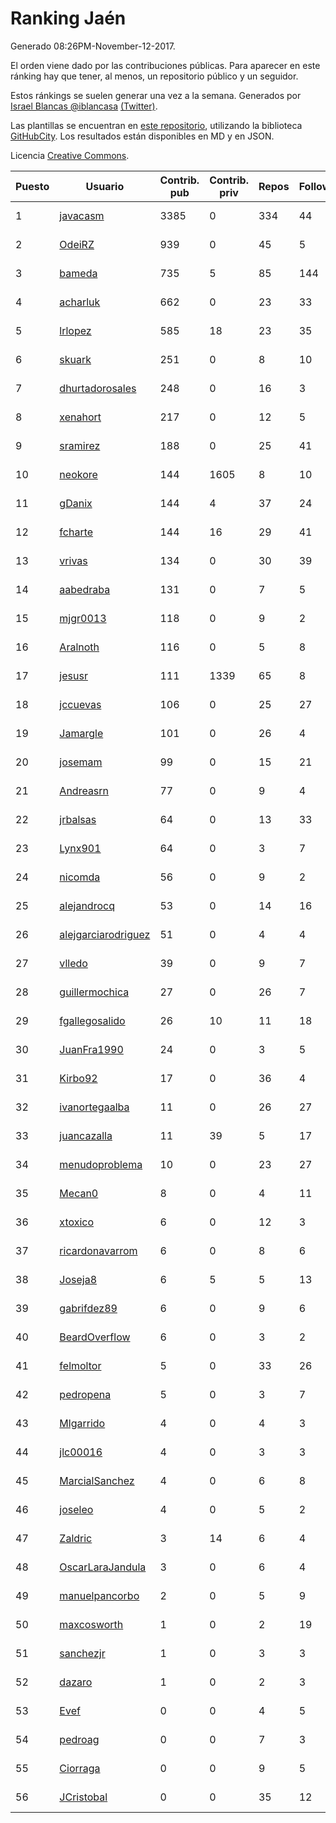 # Ranking Jaén

Generado 08:26PM-November-12-2017.

El orden viene dado por las contribuciones públicas. Para aparecer en este ránking hay que tener, al menos, un repositorio público y un seguidor.

Estos ránkings se suelen generar una vez a la semana. Generados por [Israel Blancas @iblancasa](https://github.com/iblancasa/) [(Twitter)](https://twitter.com/iblancasa).

Las plantillas se encuentran en [este repositorio](https://github.com/iblancasa/GH-Spanish-Ranking), utilizando la biblioteca [GitHubCity](https://github.com/iblancasa/GitHubCity). Los resultados están disponibles en MD y en JSON.

Licencia [Creative Commons](https://creativecommons.org/licenses/by/4.0/).

| Puesto   |  Usuario  | Contrib. pub | Contrib. priv |Repos| Followers | Desde |  Avatar  |
|----------|-----------|--------------|---------------|-----|-----------|-------|----------|
|1|[javacasm](https://github.com/javacasm)|3385|0|334|44|2013-03-12|![javacasm](https://avatars0.githubusercontent.com/u/3841695)|
|2|[OdeiRZ](https://github.com/OdeiRZ)|939|0|45|5|2014-10-01|![OdeiRZ](https://avatars3.githubusercontent.com/u/8981290)|
|3|[bameda](https://github.com/bameda)|735|5|85|144|2011-06-26|![bameda](https://avatars1.githubusercontent.com/u/877218)|
|4|[acharluk](https://github.com/acharluk)|662|0|23|33|2013-08-03|![acharluk](https://avatars0.githubusercontent.com/u/5154281)|
|5|[lrlopez](https://github.com/lrlopez)|585|18|23|35|2011-01-04|![lrlopez](https://avatars3.githubusercontent.com/u/547387)|
|6|[skuark](https://github.com/skuark)|251|0|8|10|2010-10-26|![skuark](https://avatars3.githubusercontent.com/u/454382)|
|7|[dhurtadorosales](https://github.com/dhurtadorosales)|248|0|16|3|2016-09-19|![dhurtadorosales](https://avatars3.githubusercontent.com/u/22294592)|
|8|[xenahort](https://github.com/xenahort)|217|0|12|5|2016-03-30|![xenahort](https://avatars3.githubusercontent.com/u/18160833)|
|9|[sramirez](https://github.com/sramirez)|188|0|25|41|2010-12-02|![sramirez](https://avatars0.githubusercontent.com/u/506548)|
|10|[neokore](https://github.com/neokore)|144|1605|8|10|2011-07-25|![neokore](https://avatars3.githubusercontent.com/u/938057)|
|11|[gDanix](https://github.com/gDanix)|144|4|37|24|2011-10-10|![gDanix](https://avatars0.githubusercontent.com/u/1117657)|
|12|[fcharte](https://github.com/fcharte)|144|16|29|41|2014-08-05|![fcharte](https://avatars0.githubusercontent.com/u/8365501)|
|13|[vrivas](https://github.com/vrivas)|134|0|30|39|2012-12-14|![vrivas](https://avatars3.githubusercontent.com/u/3046042)|
|14|[aabedraba](https://github.com/aabedraba)|131|0|7|5|2017-04-19|![aabedraba](https://avatars2.githubusercontent.com/u/27779735)|
|15|[mjgr0013](https://github.com/mjgr0013)|118|0|9|2|2014-10-01|![mjgr0013](https://avatars2.githubusercontent.com/u/8981247)|
|16|[Aralnoth](https://github.com/Aralnoth)|116|0|5|8|2011-04-06|![Aralnoth](https://avatars2.githubusercontent.com/u/712551)|
|17|[jesusr](https://github.com/jesusr)|111|1339|65|8|2011-12-11|![jesusr](https://avatars1.githubusercontent.com/u/1256168)|
|18|[jccuevas](https://github.com/jccuevas)|106|0|25|27|2013-04-10|![jccuevas](https://avatars3.githubusercontent.com/u/4116619)|
|19|[Jamargle](https://github.com/Jamargle)|101|0|26|4|2015-03-24|![Jamargle](https://avatars3.githubusercontent.com/u/11638357)|
|20|[josemam](https://github.com/josemam)|99|0|15|21|2015-03-14|![josemam](https://avatars1.githubusercontent.com/u/11481209)|
|21|[Andreasrn](https://github.com/Andreasrn)|77|0|9|4|2016-03-31|![Andreasrn](https://avatars1.githubusercontent.com/u/18190696)|
|22|[jrbalsas](https://github.com/jrbalsas)|64|0|13|33|2010-08-07|![jrbalsas](https://avatars1.githubusercontent.com/u/356995)|
|23|[Lynx901](https://github.com/Lynx901)|64|0|3|7|2014-11-11|![Lynx901](https://avatars0.githubusercontent.com/u/9676003)|
|24|[nicomda](https://github.com/nicomda)|56|0|9|2|2013-06-13|![nicomda](https://avatars1.githubusercontent.com/u/4690565)|
|25|[alejandrocq](https://github.com/alejandrocq)|53|0|14|16|2010-05-20|![alejandrocq](https://avatars2.githubusercontent.com/u/282431)|
|26|[alejgarciarodriguez](https://github.com/alejgarciarodriguez)|51|0|4|4|2015-12-19|![alejgarciarodriguez](https://avatars0.githubusercontent.com/u/16359911)|
|27|[vlledo](https://github.com/vlledo)|39|0|9|7|2011-03-28|![vlledo](https://avatars3.githubusercontent.com/u/695429)|
|28|[guillermochica](https://github.com/guillermochica)|27|0|26|7|2014-10-20|![guillermochica](https://avatars3.githubusercontent.com/u/9317092)|
|29|[fgallegosalido](https://github.com/fgallegosalido)|26|10|11|18|2015-03-24|![fgallegosalido](https://avatars1.githubusercontent.com/u/11628855)|
|30|[JuanFra1990](https://github.com/JuanFra1990)|24|0|3|5|2015-10-22|![JuanFra1990](https://avatars2.githubusercontent.com/u/15248743)|
|31|[Kirbo92](https://github.com/Kirbo92)|17|0|36|4|2011-01-12|![Kirbo92](https://avatars2.githubusercontent.com/u/559575)|
|32|[ivanortegaalba](https://github.com/ivanortegaalba)|11|0|26|27|2013-10-16|![ivanortegaalba](https://avatars3.githubusercontent.com/u/5699976)|
|33|[juancazalla](https://github.com/juancazalla)|11|39|5|17|2015-03-24|![juancazalla](https://avatars3.githubusercontent.com/u/11631002)|
|34|[menudoproblema](https://github.com/menudoproblema)|10|0|23|27|2011-08-12|![menudoproblema](https://avatars3.githubusercontent.com/u/976187)|
|35|[Mecan0](https://github.com/Mecan0)|8|0|4|11|2013-06-11|![Mecan0](https://avatars1.githubusercontent.com/u/4668637)|
|36|[xtoxico](https://github.com/xtoxico)|6|0|12|3|2012-08-07|![xtoxico](https://avatars0.githubusercontent.com/u/2110997)|
|37|[ricardonavarrom](https://github.com/ricardonavarrom)|6|0|8|6|2012-11-20|![ricardonavarrom](https://avatars2.githubusercontent.com/u/2845589)|
|38|[Joseja8](https://github.com/Joseja8)|6|5|5|13|2014-07-12|![Joseja8](https://avatars0.githubusercontent.com/u/8145991)|
|39|[gabrifdez89](https://github.com/gabrifdez89)|6|0|9|6|2013-02-26|![gabrifdez89](https://avatars0.githubusercontent.com/u/3704317)|
|40|[BeardOverflow](https://github.com/BeardOverflow)|6|0|3|2|2013-04-13|![BeardOverflow](https://avatars1.githubusercontent.com/u/4147595)|
|41|[felmoltor](https://github.com/felmoltor)|5|0|33|26|2011-06-13|![felmoltor](https://avatars2.githubusercontent.com/u/846513)|
|42|[pedropena](https://github.com/pedropena)|5|0|3|7|2011-06-07|![pedropena](https://avatars0.githubusercontent.com/u/834583)|
|43|[Mlgarrido](https://github.com/Mlgarrido)|4|0|4|3|2012-11-13|![Mlgarrido](https://avatars0.githubusercontent.com/u/2791173)|
|44|[jlc00016](https://github.com/jlc00016)|4|0|3|3|2015-06-05|![jlc00016](https://avatars1.githubusercontent.com/u/12764652)|
|45|[MarcialSanchez](https://github.com/MarcialSanchez)|4|0|6|8|2015-10-03|![MarcialSanchez](https://avatars0.githubusercontent.com/u/14955899)|
|46|[joseleo](https://github.com/joseleo)|4|0|5|2|2015-03-19|![joseleo](https://avatars2.githubusercontent.com/u/11560011)|
|47|[Zaldric](https://github.com/Zaldric)|3|14|6|4|2016-03-29|![Zaldric](https://avatars0.githubusercontent.com/u/18138275)|
|48|[OscarLaraJandula](https://github.com/OscarLaraJandula)|3|0|6|4|2016-09-19|![OscarLaraJandula](https://avatars0.githubusercontent.com/u/22294687)|
|49|[manuelpancorbo](https://github.com/manuelpancorbo)|2|0|5|9|2014-11-04|![manuelpancorbo](https://avatars1.githubusercontent.com/u/9550738)|
|50|[maxcosworth](https://github.com/maxcosworth)|1|0|2|19|2010-09-06|![maxcosworth](https://avatars1.githubusercontent.com/u/389437)|
|51|[sanchezjr](https://github.com/sanchezjr)|1|0|3|3|2013-12-17|![sanchezjr](https://avatars0.githubusercontent.com/u/6205905)|
|52|[dazaro](https://github.com/dazaro)|1|0|2|3|2014-10-08|![dazaro](https://avatars1.githubusercontent.com/u/9086676)|
|53|[Evef](https://github.com/Evef)|0|0|4|5|2012-12-15|![Evef](https://avatars1.githubusercontent.com/u/3052550)|
|54|[pedroag](https://github.com/pedroag)|0|0|7|3|2013-09-23|![pedroag](https://avatars1.githubusercontent.com/u/5517655)|
|55|[Ciorraga](https://github.com/Ciorraga)|0|0|9|5|2013-11-08|![Ciorraga](https://avatars1.githubusercontent.com/u/5888071)|
|56|[JCristobal](https://github.com/JCristobal)|0|0|35|12|2014-09-23|![JCristobal](https://avatars3.githubusercontent.com/u/8878426)|

